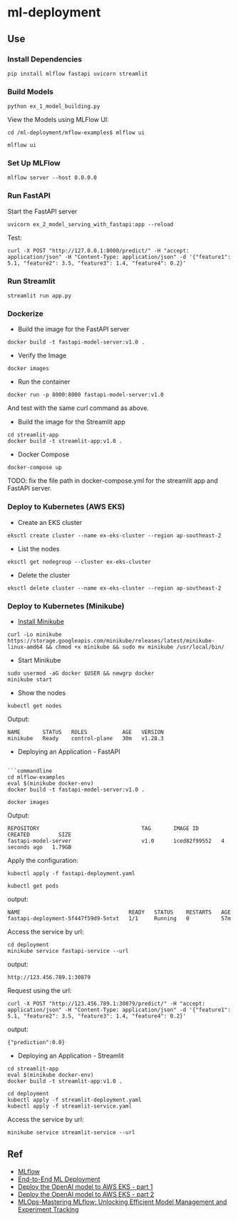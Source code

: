 # ml-deployment

## Use

### Install Dependencies

```commandline
pip install mlflow fastapi uvicorn streamlit
```

### Build Models

```commandline
python ex_1_model_building.py
```

View the Models using MLFlow UI:

```commandline
cd /ml-deployment/mflow-examples$ mlflow ui
```

```commandline
mlflow ui
```

### Set Up MLFlow

```commandline
mlflow server --host 0.0.0.0
```

### Run FastAPI

Start the FastAPI server

```commandline
uvicorn ex_2_model_serving_with_fastapi:app --reload
```

Test:

```commandline
curl -X POST "http://127.0.0.1:8000/predict/" -H "accept: application/json" -H "Content-Type: application/json" -d '{"feature1": 5.1, "feature2": 3.5, "feature3": 1.4, "feature4": 0.2}'
```

### Run Streamlit

```commandline
streamlit run app.py
```

### Dockerize

- Build the image for the FastAPI server

```commandline
docker build -t fastapi-model-server:v1.0 .
```

- Verify the Image

```commandline
docker images
```

- Run the container

```commandline
docker run -p 8000:8000 fastapi-model-server:v1.0
```

And test with the same curl command as above.

- Build the image for the Streamlit app

```commandline
cd streamlit-app
docker build -t streamlit-app:v1.0 .
```

- Docker Compose

```commandline
docker-compose up
```

TODO: fix the file path in docker-compose.yml for the streamlit app and FastAPI server.

### Deploy to Kubernetes (AWS EKS)

- Create an EKS cluster

```commandline
eksctl create cluster --name ex-eks-cluster --region ap-southeast-2
```

- List the nodes

```commandline
eksctl get nodegroup --cluster ex-eks-cluster
```

- Delete the cluster

```commandline
eksctl delete cluster --name ex-eks-cluster --region ap-southeast-2
```

### Deploy to Kubernetes (Minikube)

- [Install Minikube](https://www.baeldung.com/ops/minikube-getting-started)

```commandline
curl -Lo minikube https://storage.googleapis.com/minikube/releases/latest/minikube-linux-amd64 && chmod +x minikube && sudo mv minikube /usr/local/bin/
```

- Start Minikube

```commandline
sudo usermod -aG docker $USER && newgrp docker
minikube start
```

- Show the nodes

```commandline
kubectl get nodes
```

Output:

```commandline
NAME       STATUS   ROLES           AGE   VERSION
minikube   Ready    control-plane   30m   v1.28.3
```

- Deploying an Application - FastAPI

```commandline 

```commandline
cd mlflow-examples
eval $(minikube docker-env)
docker build -t fastapi-model-server:v1.0 .
```

```commandline
docker images
```

Output:

```text
REPOSITORY                                TAG       IMAGE ID       CREATED         SIZE
fastapi-model-server                      v1.0      1ced82f99552   4 seconds ago   1.79GB
```

Apply the configuration:

```commandline
kubectl apply -f fastapi-deployment.yaml
```

```commandline
kubectl get pods
```

output:

```text
NAME                                  READY   STATUS    RESTARTS   AGE
fastapi-deployment-5f447f59d9-5ntxt   1/1     Running   0          57m
```

Access the service by url:

```commandline
cd deployment
minikube service fastapi-service --url
```

output:

```text
http://123.456.789.1:30879
```

Request using the url:

```commandline
curl -X POST "http://123.456.789.1:30879/predict/" -H "accept: application/json" -H "Content-Type: application/json" -d '{"feature1": 5.1, "feature2": 3.5, "feature3": 1.4, "feature4": 0.2}'
```

output:

```text
{"prediction":0.0}
```

- Deploying an Application - Streamlit

```commandline
cd streamlit-app
eval $(minikube docker-env)
docker build -t streamlit-app:v1.0 .
``` 

```commandline
cd deployment
kubectl apply -f streamlit-deployment.yaml
kubectl apply -f streamlit-service.yaml
```

Access the service by url:

```commandline
minikube service streamlit-service --url
```

## Ref

- [MLflow](https://mlflow.org/)
- [End-to-End ML Deployment](https://medium.com/@bragadeeshs/end-to-end-machine-learning-deployment-from-model-building-to-kubernetes-scaling-with-mlflow-614a47a26386)
- [Deploy the OpenAI model to AWS EKS - part 1](https://python.plainenglish.io/generating-customized-emails-using-openai-text-davinci-003-model-and-flask-in-python-e60f0767e4c3)
- [Deploy the OpenAI model to AWS EKS - part 2](https://python.plainenglish.io/generating-customized-emails-using-openai-text-davinci-003-model-and-flask-in-python-part-2-of-2-4d24a05f0a39)
- [MLOps-Mastering MLflow: Unlocking Efficient Model Management and Experiment Tracking](https://medium.com/gitconnected/mlops-mastering-mlflow-unlocking-efficient-model-management-and-experiment-tracking-d9d0e71cc697)
